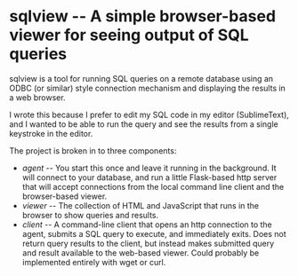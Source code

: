 # sqlview -- A simple browser-based viewer for seeing output of SQL queries

sqlview is a tool for running SQL queries on a remote database using an ODBC (or similar) style connection mechanism and displaying the results in a web browser.

I wrote this because I prefer to edit my SQL code in my editor (SublimeText), and I wanted to be able to run the query and see the results from a single keystroke in the editor.

The project is broken in to three components:

* *agent* -- You start this once and leave it running in the background.  It will connect to your database, and run a little Flask-based http server that will accept connections from the local command line client and the browser-based viewer.
* *viewer* -- The collection of HTML and JavaScript that runs in the browser to show queries and results.
* *client* -- A command-line client that opens an http connection to the agent, submits a SQL query to execute, and immediately exits.  Does not return query results to the client, but instead makes submitted query and result available to the web-based viewer. Could probably be implemented entirely with wget or curl.

